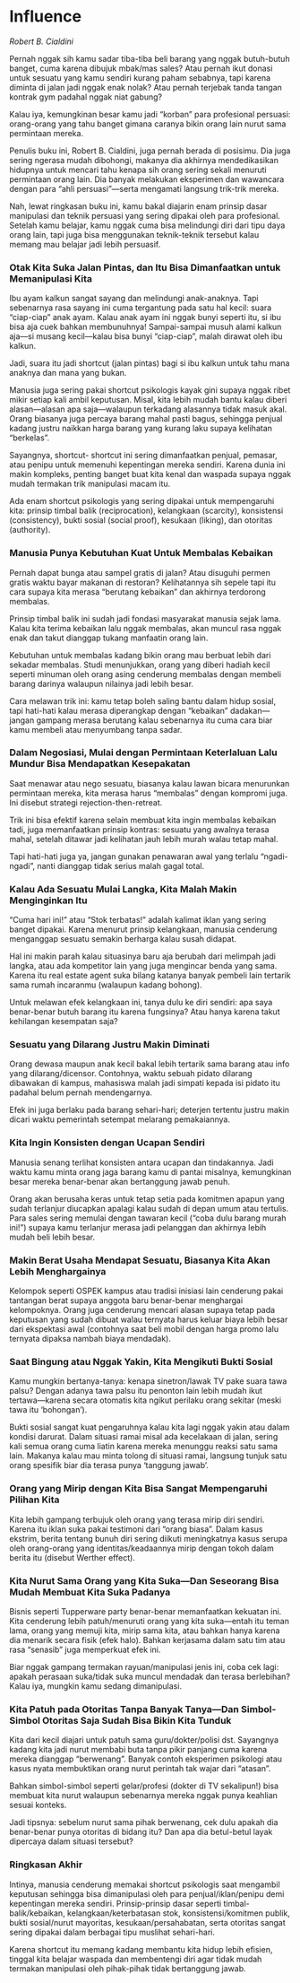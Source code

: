 # Influence
*Robert B. Cialdini*

Pernah nggak sih kamu sadar tiba-tiba beli barang yang nggak butuh-butuh banget, cuma karena dibujuk mbak/mas sales? Atau pernah ikut donasi untuk sesuatu yang kamu sendiri kurang paham sebabnya, tapi karena diminta di jalan jadi nggak enak nolak? Atau pernah terjebak tanda tangan kontrak gym padahal nggak niat gabung?

Kalau iya, kemungkinan besar kamu jadi “korban” para profesional persuasi: orang-orang yang tahu banget gimana caranya bikin orang lain nurut sama permintaan mereka.

Penulis buku ini, Robert B. Cialdini, juga pernah berada di posisimu. Dia juga sering ngerasa mudah dibohongi, makanya dia akhirnya mendedikasikan hidupnya untuk mencari tahu kenapa sih orang sering sekali menuruti permintaan orang lain. Dia banyak melakukan eksperimen dan wawancara dengan para “ahli persuasi”—serta mengamati langsung trik-trik mereka.

Nah, lewat ringkasan buku ini, kamu bakal diajarin enam prinsip dasar manipulasi dan teknik persuasi yang sering dipakai oleh para profesional. Setelah kamu belajar, kamu nggak cuma bisa melindungi diri dari tipu daya orang lain, tapi juga bisa menggunakan teknik-teknik tersebut kalau memang mau belajar jadi lebih persuasif.

### Otak Kita Suka Jalan Pintas, dan Itu Bisa Dimanfaatkan untuk Memanipulasi Kita
Ibu ayam kalkun sangat sayang dan melindungi anak-anaknya. Tapi sebenarnya rasa sayang ini cuma tergantung pada satu hal kecil: suara “ciap-ciap” anak ayam. Kalau anak ayam ini nggak bunyi seperti itu, si ibu bisa aja cuek bahkan membunuhnya! Sampai-sampai musuh alami kalkun aja—si musang kecil—kalau bisa bunyi “ciap-ciap”, malah dirawat oleh ibu kalkun.

Jadi, suara itu jadi shortcut (jalan pintas) bagi si ibu kalkun untuk tahu mana anaknya dan mana yang bukan.

Manusia juga sering pakai shortcut psikologis kayak gini supaya nggak ribet mikir setiap kali ambil keputusan. Misal, kita lebih mudah bantu kalau diberi alasan—alasan apa saja—walaupun terkadang alasannya tidak masuk akal. Orang biasanya juga percaya barang mahal pasti bagus, sehingga penjual kadang justru naikkan harga barang yang kurang laku supaya kelihatan “berkelas”.

Sayangnya, shortcut- shortcut ini sering dimanfaatkan penjual, pemasar, atau penipu untuk memenuhi kepentingan mereka sendiri. Karena dunia ini makin kompleks, penting banget buat kita kenal dan waspada supaya nggak mudah termakan trik manipulasi macam itu.

Ada enam shortcut psikologis yang sering dipakai untuk mempengaruhi kita: prinsip timbal balik (reciprocation), kelangkaan (scarcity), konsistensi (consistency), bukti sosial (social proof), kesukaan (liking), dan otoritas (authority).

### Manusia Punya Kebutuhan Kuat Untuk Membalas Kebaikan
Pernah dapat bunga atau sampel gratis di jalan? Atau disuguhi permen gratis waktu bayar makanan di restoran? Kelihatannya sih sepele tapi itu cara supaya kita merasa “berutang kebaikan” dan akhirnya terdorong membalas.

Prinsip timbal balik ini sudah jadi fondasi masyarakat manusia sejak lama. Kalau kita terima kebaikan lalu nggak membalas, akan muncul rasa nggak enak dan takut dianggap tukang manfaatin orang lain.

Kebutuhan untuk membalas kadang bikin orang mau berbuat lebih dari sekadar membalas. Studi menunjukkan, orang yang diberi hadiah kecil seperti minuman oleh orang asing cenderung membalas dengan membeli barang darinya walaupun nilainya jadi lebih besar.

Cara melawan trik ini: kamu tetap boleh saling bantu dalam hidup sosial, tapi hati-hati kalau merasa diperangkap dengan “kebaikan” dadakan—jangan gampang merasa berutang kalau sebenarnya itu cuma cara biar kamu membeli atau menyumbang tanpa sadar.

### Dalam Negosiasi, Mulai dengan Permintaan Keterlaluan Lalu Mundur Bisa Mendapatkan Kesepakatan
Saat menawar atau nego sesuatu, biasanya kalau lawan bicara menurunkan permintaan mereka, kita merasa harus “membalas” dengan kompromi juga. Ini disebut strategi rejection-then-retreat.

Trik ini bisa efektif karena selain membuat kita ingin membalas kebaikan tadi, juga memanfaatkan prinsip kontras: sesuatu yang awalnya terasa mahal, setelah ditawar jadi kelihatan jauh lebih murah walau tetap mahal.

Tapi hati-hati juga ya, jangan gunakan penawaran awal yang terlalu “ngadi-ngadi”, nanti dianggap tidak serius malah gagal total.

### Kalau Ada Sesuatu Mulai Langka, Kita Malah Makin Menginginkan Itu
“Cuma hari ini!” atau “Stok terbatas!” adalah kalimat iklan yang sering banget dipakai. Karena menurut prinsip kelangkaan, manusia cenderung menganggap sesuatu semakin berharga kalau susah didapat.

Hal ini makin parah kalau situasinya baru aja berubah dari melimpah jadi langka, atau ada kompetitor lain yang juga mengincar benda yang sama. Karena itu real estate agent suka bilang katanya banyak pembeli lain tertarik sama rumah incaranmu (walaupun kadang bohong).

Untuk melawan efek kelangkaan ini, tanya dulu ke diri sendiri: apa saya benar-benar butuh barang itu karena fungsinya? Atau hanya karena takut kehilangan kesempatan saja?

### Sesuatu yang Dilarang Justru Makin Diminati
Orang dewasa maupun anak kecil bakal lebih tertarik sama barang atau info yang dilarang/dicensor. Contohnya, waktu sebuah pidato dilarang dibawakan di kampus, mahasiswa malah jadi simpati kepada isi pidato itu padahal belum pernah mendengarnya.

Efek ini juga berlaku pada barang sehari-hari; deterjen tertentu justru makin dicari waktu pemerintah setempat melarang pemakaiannya.

### Kita Ingin Konsisten dengan Ucapan Sendiri
Manusia senang terlihat konsisten antara ucapan dan tindakannya. Jadi waktu kamu minta orang jaga barang kamu di pantai misalnya, kemungkinan besar mereka benar-benar akan bertanggung jawab penuh.

Orang akan berusaha keras untuk tetap setia pada komitmen apapun yang sudah terlanjur diucapkan apalagi kalau sudah di depan umum atau tertulis. Para sales sering memulai dengan tawaran kecil (“coba dulu barang murah ini!”) supaya kamu terlanjur merasa jadi pelanggan dan akhirnya lebih mudah beli lebih besar.

### Makin Berat Usaha Mendapat Sesuatu, Biasanya Kita Akan Lebih Menghargainya
Kelompok seperti OSPEK kampus atau tradisi inisiasi lain cenderung pakai tantangan berat supaya anggota baru benar-benar menghargai kelompoknya. Orang juga cenderung mencari alasan supaya tetap pada keputusan yang sudah dibuat walau ternyata harus keluar biaya lebih besar dari ekspektasi awal (contohnya saat beli mobil dengan harga promo lalu ternyata dipaksa nambah biaya mendadak).

### Saat Bingung atau Nggak Yakin, Kita Mengikuti Bukti Sosial
Kamu mungkin bertanya-tanya: kenapa sinetron/lawak TV pake suara tawa palsu? Dengan adanya tawa palsu itu penonton lain lebih mudah ikut tertawa—karena secara otomatis kita ngikut perilaku orang sekitar (meski tawa itu ‘bohongan’).

Bukti sosial sangat kuat pengaruhnya kalau kita lagi nggak yakin atau dalam kondisi darurat. Dalam situasi ramai misal ada kecelakaan di jalan, sering kali semua orang cuma liatin karena mereka menunggu reaksi satu sama lain. Makanya kalau mau minta tolong di situasi ramai, langsung tunjuk satu orang spesifik biar dia terasa punya ‘tanggung jawab’.

### Orang yang Mirip dengan Kita Bisa Sangat Mempengaruhi Pilihan Kita
Kita lebih gampang terbujuk oleh orang yang terasa mirip diri sendiri. Karena itu iklan suka pakai testimoni dari “orang biasa”. Dalam kasus ekstrim, berita tentang bunuh diri sering diikuti meningkatnya kasus serupa oleh orang-orang yang identitas/keadaannya mirip dengan tokoh dalam berita itu (disebut Werther effect).

### Kita Nurut Sama Orang yang Kita Suka—Dan Seseorang Bisa Mudah Membuat Kita Suka Padanya
Bisnis seperti Tupperware party benar-benar memanfaatkan kekuatan ini. Kita cenderung lebih patuh/menuruti orang yang kita suka—entah itu teman lama, orang yang memuji kita, mirip sama kita, atau bahkan hanya karena dia menarik secara fisik (efek halo). Bahkan kerjasama dalam satu tim atau rasa “senasib” juga memperkuat efek ini.

Biar nggak gampang termakan rayuan/manipulasi jenis ini, coba cek lagi: apakah perasaan suka/tidak suka muncul mendadak dan terasa berlebihan? Kalau iya, mungkin kamu sedang dimanipulasi.

### Kita Patuh pada Otoritas Tanpa Banyak Tanya—Dan Simbol-Simbol Otoritas Saja Sudah Bisa Bikin Kita Tunduk
Kita dari kecil diajari untuk patuh sama guru/dokter/polisi dst. Sayangnya kadang kita jadi nurut membabi buta tanpa pikir panjang cuma karena mereka dianggap “berwenang”. Banyak contoh eksperimen psikologi atau kasus nyata membuktikan orang nurut perintah tak wajar dari “atasan”.

Bahkan simbol-simbol seperti gelar/profesi (dokter di TV sekalipun!) bisa membuat kita nurut walaupun sebenarnya mereka nggak punya keahlian sesuai konteks.

Jadi tipsnya: sebelum nurut sama pihak berwenang, cek dulu apakah dia benar-benar punya otoritas di bidang itu? Dan apa dia betul-betul layak dipercaya dalam situasi tersebut?

### Ringkasan Akhir
Intinya, manusia cenderung memakai shortcut psikologis saat mengambil keputusan sehingga bisa dimanipulasi oleh para penjual/iklan/penipu demi kepentingan mereka sendiri. Prinsip-prinsip dasar seperti timbal-balik/kebaikan, kelangkaan/keterbatasan stok, konsistensi/komitmen publik, bukti sosial/nurut mayoritas, kesukaan/persahabatan, serta otoritas sangat sering dipakai dalam berbagai tipu muslihat sehari-hari.

Karena shortcut itu memang kadang membantu kita hidup lebih efisien, tinggal kita belajar waspada dan membentengi diri agar tidak mudah termakan manipulasi oleh pihak-pihak tidak bertanggung jawab.